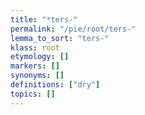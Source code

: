 ```yaml
---
title: "*ters-"
permalink: "/pie/root/ters-"
lemma_to_sort: "ters-"
klass: root
etymology: []
markers: []
synonyms: []
definitions: ["dry"]
topics: []
---
```

